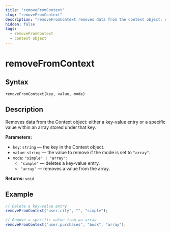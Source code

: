 ```yaml
---
title: "removeFromContext"
slug: "removeFromContext"
description: "removeFromContext removes data from the Context object: either a key-value entry or a specific value within an array stored under that key."
hidden: false
tags:
  - removeFromContext
  - context object
---
```


# removeFromContext

## Syntax

`removeFromContext(key, value, mode)`

## Description

Removes data from the Context object: either a key-value entry or a specific value within an array stored under that key.

**Parameters:**

- `key`: `string` — the key in the Context object.
- `value`: `string` — the value to remove if the mode is set to `"array"`.
- `mode`: `"simple" | "array"`:
    - `"simple"` — deletes a key-value entry.
    - `"array"` — removes a value from the array.

**Returns:** `void`

## Example

```js
// Delete a key-value entry
removeFromContext("user.city", "", "simple");

// Remove a specific value from an array
removeFromContext("user.purchases", "book", "array");
```
